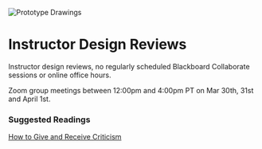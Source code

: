 ![Prototype Drawings](../../assets/images/shared/amelie-mourichon-YHNOwnrDzjY-unsplash.jpg ':class=banner-image')

# Instructor Design Reviews

Instructor design reviews, no regularly scheduled Blackboard Collaborate sessions or online office hours.

Zoom group meetings between 12:00pm and 4:00pm PT on Mar 30th, 31st and April 1st.

### Suggested Readings  
[How to Give and Receive Criticism](http://scottberkun.com/essays/35-how-to-give-and-receive-criticism/)  
